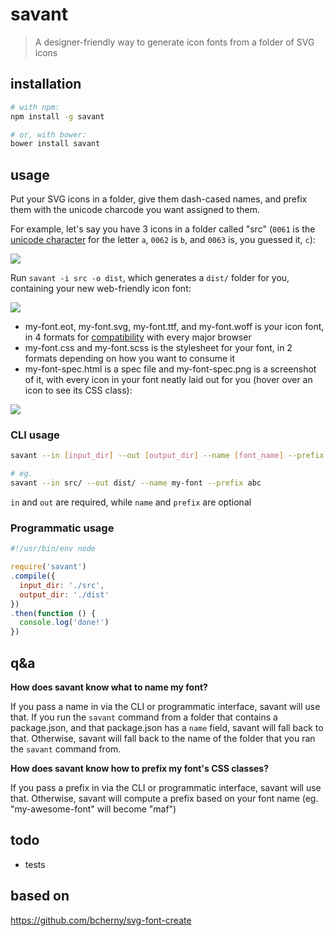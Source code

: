 # savant

> A designer-friendly way to generate icon fonts from a folder of SVG icons

## installation

```bash
# with npm:
npm install -g savant

# or, with bower:
bower install savant
```

## usage

Put your SVG icons in a folder, give them dash-cased names, and prefix them with the unicode charcode you want assigned to them.

For example, let's say you have 3 icons in a folder called "src" (`0061` is the [unicode character](http://en.wikipedia.org/wiki/List_of_Unicode_characters) for the letter `a`, `0062` is `b`, and `0063` is, you guessed it, `c`):

![](http://i.imgur.com/HQYRybl.png)

Run `savant -i src -o dist`, which generates a `dist/` folder for you, containing your new web-friendly icon font:

![](http://i.imgur.com/GifqI7G.png)

- my-font.eot, my-font.svg, my-font.ttf, and my-font.woff is your icon font, in 4 formats for [compatibility](http://caniuse.com/#feat=fontface) with every major browser
- my-font.css and my-font.scss is the stylesheet for your font, in 2 formats depending on how you want to consume it 
- my-font-spec.html is a spec file and my-font-spec.png is a screenshot of it, with every icon in your font neatly laid out for you (hover over an icon to see its CSS class):

![](http://i.imgur.com/hfvknW6.png)

### CLI usage

```bash
savant --in [input_dir] --out [output_dir] --name [font_name] --prefix [prefix]

# eg.
savant --in src/ --out dist/ --name my-font --prefix abc
```

`in` and `out` are required, while `name` and `prefix` are optional

### Programmatic usage

```js
#!/usr/bin/env node

require('savant')
.compile({
  input_dir: './src',
  output_dir: './dist'
})
.then(function () {
  console.log('done!')
})
```

## q&a

**How does savant know what to name my font?**

If you pass a name in via the CLI or programmatic interface, savant will use that.
If you run the `savant` command from a folder that contains a package.json, and that package.json has a `name` field, savant will fall back to that.
Otherwise, savant will fall back to the name of the folder that you ran the `savant` command from.

**How does savant know how to prefix my font's CSS classes?**

If you pass a prefix in via the CLI or programmatic interface, savant will use that.
Otherwise, savant will compute a prefix based on your font name (eg. "my-awesome-font" will become "maf")

## todo

- tests

## based on

https://github.com/bcherny/svg-font-create